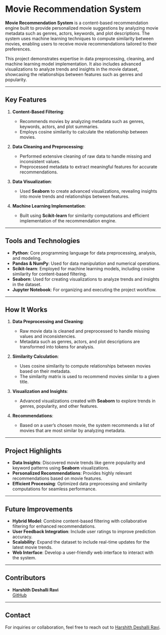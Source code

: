 # Movie Recommendation System

**Movie Recommendation System** is a content-based recommendation engine built to provide personalized movie suggestions by analyzing movie metadata such as genres, actors, keywords, and plot descriptions. The system uses machine learning techniques to compute similarity between movies, enabling users to receive movie recommendations tailored to their preferences.

This project demonstrates expertise in data preprocessing, cleaning, and machine learning model implementation. It also includes advanced visualizations to analyze trends and insights in the movie dataset, showcasing the relationships between features such as genres and popularity.

---

## Key Features

1. **Content-Based Filtering**:  
   - Recommends movies by analyzing metadata such as genres, keywords, actors, and plot summaries.  
   - Employs cosine similarity to calculate the relationship between movies.  

2. **Data Cleaning and Preprocessing**:  
   - Performed extensive cleaning of raw data to handle missing and inconsistent values.  
   - Preprocessed metadata to extract meaningful features for accurate recommendations.  

3. **Data Visualization**:  
   - Used **Seaborn** to create advanced visualizations, revealing insights into movie trends and relationships between features.  

4. **Machine Learning Implementation**:  
   - Built using **Scikit-learn** for similarity computations and efficient implementation of the recommendation engine.  

---

## Tools and Technologies

- **Python**: Core programming language for data preprocessing, analysis, and modeling.
- **Pandas & NumPy**: Used for data manipulation and numerical operations.
- **Scikit-learn**: Employed for machine learning models, including cosine similarity for content-based filtering.
- **Seaborn**: Used for creating visualizations to analyze trends and insights in the dataset.  
- **Jupyter Notebook**: For organizing and executing the project workflow.

---

## How It Works

1. **Data Preprocessing and Cleaning**:  
   - Raw movie data is cleaned and preprocessed to handle missing values and inconsistencies.  
   - Metadata such as genres, actors, and plot descriptions are transformed into tokens for analysis.

2. **Similarity Calculation**:  
   - Uses cosine similarity to compute relationships between movies based on their metadata.  
   - The similarity matrix is used to recommend movies similar to a given title.

3. **Visualization and Insights**:  
   - Advanced visualizations created with **Seaborn** to explore trends in genres, popularity, and other features.  

4. **Recommendations**:  
   - Based on a user’s chosen movie, the system recommends a list of movies that are most similar by analyzing metadata.

---

## Project Highlights

- **Data Insights**: Discovered movie trends like genre popularity and keyword patterns using **Seaborn** visualizations.  
- **Personalized Recommendations**: Provides highly relevant recommendations based on movie features.  
- **Efficient Processing**: Optimized data preprocessing and similarity computations for seamless performance.  

---

## Future Improvements

- **Hybrid Model**: Combine content-based filtering with collaborative filtering for enhanced recommendations.  
- **User Feedback Integration**: Include user ratings to improve prediction accuracy.  
- **Scalability**: Expand the dataset to include real-time updates for the latest movie trends.  
- **Web Interface**: Develop a user-friendly web interface to interact with the system.

---

## Contributors

- **Harshith Deshalli Ravi**  
  [GitHub](https://github.com/HarshithDR)

---

## Contact

For inquiries or collaboration, feel free to reach out to [Harshith Deshalli Ravi](https://github.com/HarshithDR).
